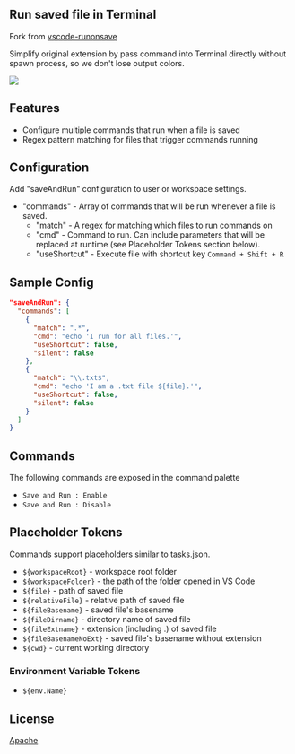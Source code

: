 ## Run saved file in Terminal

Fork from [vscode-runonsave](https://github.com/emeraldwalk/vscode-runonsave)

Simplify original extension by pass command into Terminal directly without spawn process, so we don't lose output colors.

![](https://github.com/wk-j/vscode-save-and-run/raw/master/images/save-and-run.png)

## Features

- Configure multiple commands that run when a file is saved
- Regex pattern matching for files that trigger commands running

## Configuration

Add "saveAndRun" configuration to user or workspace settings.

- "commands" - Array of commands that will be run whenever a file is saved.
  - "match" - A regex for matching which files to run commands on
  - "cmd" - Command to run. Can include parameters that will be replaced at runtime (see Placeholder Tokens section below).
  - "useShortcut" - Execute file with shortcut key `Command + Shift + R`

## Sample Config

```json
"saveAndRun": {
  "commands": [
    {
      "match": ".*",
      "cmd": "echo 'I run for all files.'",
      "useShortcut": false,
      "silent": false
    },
    {
      "match": "\\.txt$",
      "cmd": "echo 'I am a .txt file ${file}.'",
      "useShortcut": false,
      "silent": false
    }
  ]
}
```

## Commands

The following commands are exposed in the command palette

- `Save and Run : Enable`
- `Save and Run : Disable`

## Placeholder Tokens

Commands support placeholders similar to tasks.json.

- `${workspaceRoot}` - workspace root folder
- `${workspaceFolder}` - the path of the folder opened in VS Code
- `${file}` - path of saved file
- `${relativeFile}` - relative path of saved file
- `${fileBasename}` -  saved file's basename
- `${fileDirname}` - directory name of saved file
- `${fileExtname}` - extension (including .) of saved file
- `${fileBasenameNoExt}` - saved file's basename without extension
- `${cwd}` - current working directory

### Environment Variable Tokens

- `${env.Name}`

## License

[Apache](https://github.com/wk-j/vscode-save-and-run/blob/master/LICENSE)
